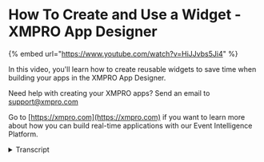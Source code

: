 # How To Create and Use a Widget - XMPRO App Designer
{% embed url="https://www.youtube.com/watch?v=HiJJvbs5Ji4" %}

In this video, you'll learn how to create reusable widgets to save time when building your apps in the XMPRO App Designer.

Need help with creating your XMPRO apps? Send an email to support@xmpro.com

Go to [https://xmpro.com](https://xmpro.com) if you want to learn more about how you can build real-time applications with our Event Intelligence Platform.
<details>
<summary>Transcript</summary>welcome to another training video

phonics improv today we will be looking

at how to create and use widgets in app

designers widgets are basically controls

in the toolbox which are created by

youth by the user so the idea is let's

say I have created this nice layout over

here to display my asset information and

I have done all the hard work to make it

look nice and appear in the right order

etc now I may need to do the same thing

in other apps or other pages and I don't

want to redo all this work so what I can

do is I can actually click on the

control or the layout that I have

created and I want to extract the widget

out from and click on the Save button

here when I do that it's gonna ask me

some details of the new widget for

example names so the name I can choose

to be asset guard for example and then

in the visibility I have two options

either I can choose myself or everyone

what that will do is if I choose

everyone this visit will not only be

available to me but also available to

everyone in my company and they will be

able to use the control that I am about

to create so I will do that and then in

icon I can just use any icons and once I

created if I go to the widgets section

in my toolbox you will see a new widget

has been created and it's called asset

card I can drag it across onto my canvas

and you will see that it creates the

same layout and same controls I also

have the option to adapt that widget

change its name or diluted or perhaps

change its visibility you find it so

this was how to create and use widgets

thank you so much

you
</details>
